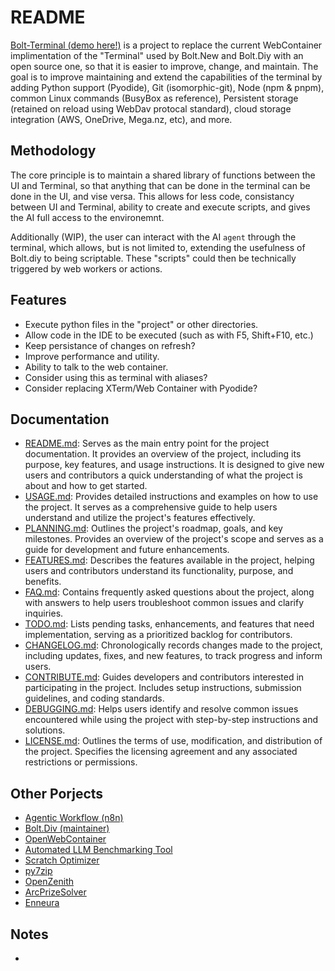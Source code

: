 # README
[Bolt-Terminal (demo here!)](https://terminal.boltdiy.com) is a project to replace the current WebContainer implimentation of the "Terminal" 
used by Bolt.New and Bolt.Diy with an open source one, so that it is easier to improve, change, and maintain. The goal is to improve 
maintaining and extend the capabilities of the terminal by adding Python support (Pyodide), Git (isomorphic-git), Node (npm & pnpm), common 
Linux commands (BusyBox as reference), Persistent storage (retained on reload using WebDav protocal standard), cloud storage integration 
(AWS, OneDrive, Mega.nz, etc), and more.

## Methodology
The core principle is to maintain a shared library of functions between the UI and Terminal, so that anything that 
can be done in the terminal can be done in the UI, and vise versa. This allows for less code, consistancy between UI 
and Terminal, ability to create and execute scripts, and gives the AI full access to the environemnt.

Additionally (WIP), the user can interact with the AI `agent` through the terminal, which allows, but is not limited to, extending the usefulness of Bolt.diy to being scriptable. These "scripts" could then be technically triggered by web workers or actions.

## Features
- Execute python files in the "project" or other directories.
- Allow code in the IDE to be executed (such as with F5, Shift+F10, etc.)
- Keep persistance of changes on refresh?
- Improve performance and utility.
- Ability to talk to the web container.
- Consider using this as terminal with aliases?
- Consider replacing XTerm/Web Container with Pyodide?

## Documentation  
- [README.md](#): Serves as the main entry point for the project documentation. It provides an overview of the project, including its purpose, key features, and usage instructions. It is designed to give new users and contributors a quick understanding of what the project is about and how to get started.  
- [USAGE.md](./docs/USAGE.md): Provides detailed instructions and examples on how to use the project. It serves as a comprehensive guide to help users understand and utilize the project's features effectively.  
- [PLANNING.md](./docs/PLANNING.md): Outlines the project's roadmap, goals, and key milestones. Provides an overview of the project's scope and serves as a guide for development and future enhancements.  
- [FEATURES.md](./docs/FEATURES.md): Describes the features available in the project, helping users and contributors understand its functionality, purpose, and benefits.  
- [FAQ.md](./docs/FAQ.md): Contains frequently asked questions about the project, along with answers to help users troubleshoot common issues and clarify inquiries.  
- [TODO.md](./docs/TODO.md): Lists pending tasks, enhancements, and features that need implementation, serving as a prioritized backlog for contributors.  
- [CHANGELOG.md](./docs/CHANGELOG.md): Chronologically records changes made to the project, including updates, fixes, and new features, to track progress and inform users.  
- [CONTRIBUTE.md](./docs/CONTRIBUTE.md): Guides developers and contributors interested in participating in the project. Includes setup instructions, submission guidelines, and coding standards.  
- [DEBUGGING.md](./docs/DEBUGGING.md): Helps users identify and resolve common issues encountered while using the project with step-by-step instructions and solutions.  
- [LICENSE.md](./docs/LICENSE.md): Outlines the terms of use, modification, and distribution of the project. Specifies the licensing agreement and any associated restrictions or permissions.  

## Other Porjects
- [Agentic Workflow (n8n)]()
- [Bolt.Div (maintainer)]()
- [OpenWebContainer]()
- [Automated LLM Benchmarking Tool]()
- [Scratch Optimizer]()
- [py7zip]()
- [OpenZenith]()
- [ArcPrizeSolver]()
- [Enneura]()

## Notes
- 